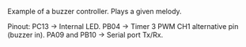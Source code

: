 Example of a buzzer controller. Plays a given melody.

Pinout:
PC13 -> Internal LED.
PB04 -> Timer 3 PWM CH1 alternative pin (buzzer in).
PA09 and PB10 -> Serial port Tx/Rx.
